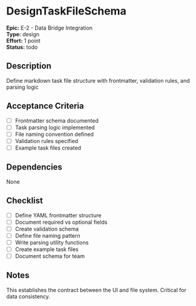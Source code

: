 # DesignTaskFileSchema

**Epic:** E-2 - Data Bridge Integration  
**Type:** design  
**Effort:** 1 point  
**Status:** todo  

## Description
Define markdown task file structure with frontmatter, validation rules, and parsing logic

## Acceptance Criteria
- [ ] Frontmatter schema documented
- [ ] Task parsing logic implemented
- [ ] File naming convention defined
- [ ] Validation rules specified
- [ ] Example task files created

## Dependencies
None

## Checklist
- [ ] Define YAML frontmatter structure
- [ ] Document required vs optional fields
- [ ] Create validation schema
- [ ] Define file naming pattern
- [ ] Write parsing utility functions
- [ ] Create example task files
- [ ] Document schema for team

## Notes
This establishes the contract between the UI and file system. Critical for data consistency. 
